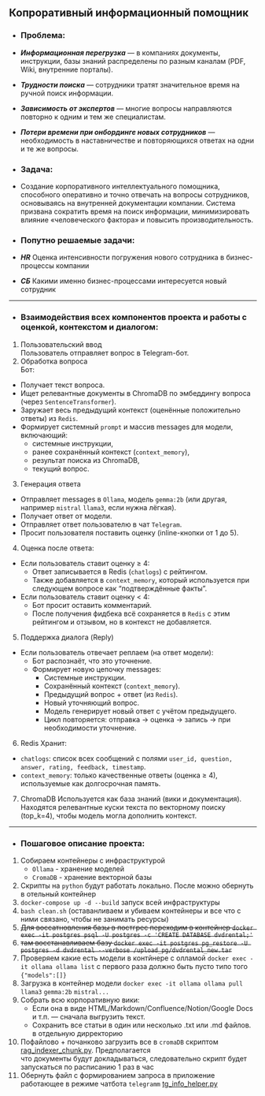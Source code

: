 ## Копроративный информационный помощник

- ### Проблема:
- ___Информационная перегрузка___ — в компаниях документы, инструкции, базы знаний распределены по разным каналам (PDF, Wiki, внутренние порталы). 
- ___Трудности поиска___ — сотрудники тратят значительное время на ручной поиск информации. 
- ___Зависимость от экспертов___ — многие вопросы направляются повторно к одним и тем же специалистам. 
- ___Потери времени при онбординге новых сотрудников___ — необходимость в наставничестве и повторяющихся ответах на одни и те же вопросы.  


- ### Задача: 
- Создание корпоративного интеллектуального помощника, способного оперативно и точно отвечать на вопросы сотрудников, 
основываясь на внутренней документации компании. Система призвана сократить время на поиск информации, 
минимизировать влияние «человеческого фактора» и повысить производительность.

- ### Попутно решаемые задачи:  
- ___HR___ Оценка интенсивности погружения нового сотрудника в бизнес-процессы компании
- ___СБ___ Какими именно бизнес-процессами интересуется новый сотрудник

-------------------
- ### Взаимодействия всех компонентов проекта и работы с оценкой, контекстом и диалогом:

1. Пользовательский ввод  
Пользователь отправляет вопрос в Telegram-бот.
2. Обработка вопроса  
Бот:
- Получает текст вопроса. 
- Ищет релевантные документы в ChromaDB по эмбеддингу вопроса (через `SentenceTransformer`). 
- Заружает весь предыдущий контекст (оценённые положительно ответы) из `Redis`. 
- Формирует системный `prompt` и массив messages для модели, включающий:
  - системные инструкции, 
  - ранее сохранённый контекст (`context_memory`), 
  - результат поиска из ChromaDB, 
  - текущий вопрос.
3. Генерация ответа  
- Отправляет messages в `Ollama`, модель `gemma:2b` (или другая, например `mistral` `llama3`, если нужна лёгкая). 
- Получает ответ от модели. 
- Отправляет ответ пользователю в чат `Telegram`. 
- Просит пользователя поставить оценку (inline-кнопки от 1 до 5).
4. Оценка после ответа:
- Если пользователь ставит оценку ≥ 4:
  - Ответ записывается в Redis (`chatlogs`) с рейтингом. 
  - Также добавляется в `context_memory`, который используется при следующем вопросе как “подтверждённые факты”. 
- Если пользователь ставит оценку < 4:
  - Бот просит оставить комментарий. 
  - После получения фидбека всё сохраняется в `Redis` с этим рейтингом и отзывом, но в контекст не добавляется.
5. Поддержка диалога (Reply) 
- Если пользователь отвечает реплаем (на ответ модели): 
  - Бот распознаёт, что это уточнение. 
  - Формирует новую цепочку messages:
    - Системные инструкции. 
    - Сохранённый контекст (`context_memory`). 
    - Предыдущий вопрос + ответ (из `Redis`). 
    - Новый уточняющий вопрос. 
    - Модель генерирует новый ответ с учётом предыдущего. 
    - Цикл повторяется: отправка → оценка → запись → при необходимости уточнение.
6. Redis
Хранит:
- `chatlogs`: список всех сообщений с полями `user_id, question, answer, rating, feedback, timestamp`. 
- `context_memory`: только качественные ответы (оценка ≥ 4), используемые как долгосрочная память.
7. ChromaDB
Используется как база знаний (вики и документация). Находятся релевантные куски текста по векторному поиску (top_k=4), чтобы модель могла дополнить контекст.  

-----------

- ### Пошаговое описание проекта:
1. Собираем контейнеры с инфраструктурой  
   - `Ollama` - хранение моделей
   - `CromaDB` - хранение векторной базы
2. Скрипты на `python` будут работать локально. После можно обернуть в отельный контейнер
3. `docker-compose up -d --build` запуск всей инфраструктуры
4. `bash clean.sh`  (оставанливаем и убиваем контейнеры и все что с ними связано, чтобы не занимать ресурсы)
5. ~~Для воссатновления базы в постгрес переходим в контейнер `docker exec -it postgres psql -U postgres -c 'CREATE DATABASE dvdrental;'`~~
6. ~~там восстанавливаем базу `docker exec -it postgres pg_restore -U postgres -d dvdrental --verbose /upload_pg/dvdrental_new.tar`~~
7. Проверяем какие есть модели в контйнере с олламой `docker exec -it ollama ollama list` с первого раза должно быть пусто типо того `{"models":[]} `
8. Загрузка в контейнер модели `docker exec -it ollama ollama pull llama3` `gemma:2b` `mistral...`
9. Собрать всю корпоративную вики:  
   - Если она в виде HTML/Markdown/Confluence/Notion/Google Docs и т.п. — сначала выгрузить текст.   
   - Сохранить все статьи в один или несколько .txt или .md файлов.  в отдельную дирректорию
10. Пофайлово + почанково загрузить все в `cromaDB` скриптом [rag_indexer_chunk.py](scripts/rag_indexer_chunk.py). Предполагается  
что документы будут докладываться, следовательно скрипт будет запускаться по расписанию 1 раз в час
11. Обернуть файл с формированием запроса в приложение работающее в режиме чатбота `telegramm` [tg_info_helper.py](tg/tg_info_helper.py)
